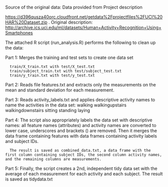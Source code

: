 Source of the original data: 
Data provided from Project description

https://d396qusza40orc.cloudfront.net/getdata%2Fprojectfiles%2FUCI%20HAR%20Dataset.zip . 
Original description: http://archive.ics.uci.edu/ml/datasets/Human+Activity+Recognition+Using+Smartphones

The attached R script (run_analysis.R) performs the following to clean up the data:

Part 1:
      Merges the training and test sets to create one data set
      
      train/X_train.txt with test/X_test.txt 
      train/subject_train.txt with test/subject_test.txt 
      train/y_train.txt with test/y_test.txt 

Part 2:
      Reads file features.txt and extracts only the measurements on the mean and standard deviation for each measurement.

Part 3: 
      Reads activity_labels.txt and applies descriptive activity names to name the activities in the data set:
      walking
      walkingupstairs
      walkingdownstairs
      sitting
      standing
      laying

Part 4: 
      The script also appropriately labels the data set with descriptive names: all feature names (attributes) and activity names are         converted to lower case, underscores and brackets () are removed.
      Then it merges the data frame containing features with data frames containing activity labels and subject IDs.

      The result is saved as combined_data.txt, a data frame with the first column containing subject IDs, the second column activity names,     and the remaining columns are measurements. 

Part 5:
      Finally, the script creates a 2nd, independent tidy data set with the average of each measurement for each activity and each subject.
      The result is saved as tidydata.txt
      
      